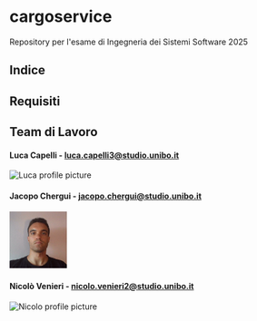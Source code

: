 # cargoservice
Repository per l'esame di Ingegneria dei Sistemi Software 2025


## Indice
## Requisiti
## Team di Lavoro
#### Luca Capelli - luca.capelli3@studio.unibo.it
<img src="images/luca_pic.png" alt="Luca profile picture" width="20%">

#### Jacopo Chergui - jacopo.chergui@studio.unibo.it
<img src="images/jacopo_pic.jpeg" alt="Jacopo profile picture" width="20%">

#### Nicolò Venieri - nicolo.venieri2@studio.unibo.it
<img src="images/nicolo_pic.png" alt="Nicolo profile picture" width="20%">